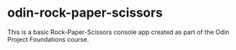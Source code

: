 # odin-rock-paper-scissors

This is a basic Rock-Paper-Scissors console app created as part of the Odin Project Foundations course.